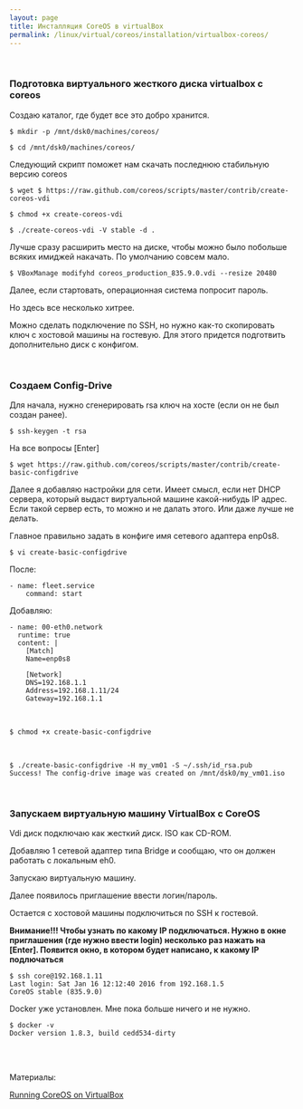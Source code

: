 ```yaml
---
layout: page
title: Инсталляция CoreOS в virtualBox
permalink: /linux/virtual/coreos/installation/virtualbox-coreos/
---
```



<br/>

### Подготовка виртуального жесткого диска virtualbox с coreos

Создаю каталог, где будет все это добро хранится.

    $ mkdir -p /mnt/dsk0/machines/coreos/

    $ cd /mnt/dsk0/machines/coreos/

Следующий скрипт поможет нам скачать последнюю стабильную версию coreos

    $ wget $ https://raw.github.com/coreos/scripts/master/contrib/create-coreos-vdi

    $ chmod +x create-coreos-vdi

    $ ./create-coreos-vdi -V stable -d .

Лучше сразу расширить место на диске, чтобы можно было побольше всяких имиджей накачать. По умолчанию совсем мало.

    $ VBoxManage modifyhd coreos_production_835.9.0.vdi --resize 20480

Далее, если стартовать, операционная система попросит пароль.

Но здесь все несколько хитрее.

Можно сделать подключение по SSH, но нужно как-то скопировать ключ с хостовой машины на гостевую. Для этого придется подготвить дополнительно диск с конфигом.

<br/>

### Создаем Config-Drive

Для начала, нужно сгенерировать rsa ключ на хосте (если он не был создан ранее).

    $ ssh-keygen -t rsa

На все вопросы [Enter]

    $ wget https://raw.github.com/coreos/scripts/master/contrib/create-basic-configdrive


Далее я добавляю настройки для сети. Имеет смысл, если нет DHCP сервера, который выдаст виртуальной машине какой-нибудь IP адрес. Если такой сервер есть, то можно и не далать этого. Или даже лучше не делать.

Главное правильно задать в конфиге имя сетевого адаптера enp0s8.

    $ vi create-basic-configdrive


После:

    - name: fleet.service
        command: start

Добавляю:

    - name: 00-eth0.network
      runtime: true
      content: |
        [Match]
        Name=enp0s8

        [Network]
        DNS=192.168.1.1
        Address=192.168.1.11/24
        Gateway=192.168.1.1


<br/>

    $ chmod +x create-basic-configdrive

<br/>

    $ ./create-basic-configdrive -H my_vm01 -S ~/.ssh/id_rsa.pub
    Success! The config-drive image was created on /mnt/dsk0/my_vm01.iso


<br/>

### Запускаем виртуальную машину VirtualBox с CoreOS

Vdi диск подключаю как жесткий диск. ISO как CD-ROM.

Добавляю 1 сетевой адаптер типа Bridge и сообщаю, что он должен работать с локальным eh0.

Запускаю виртуальную машину.

Далее появилось приглашение ввести логин/пароль.

Остается с хостовой машины подключиться по SSH к гостевой.

**Внимание!!! Чтобы узнать по какому IP подключаться. Нужно в окне приглашения (где нужно ввести login) несколько раз нажать на [Enter]. Появится окно, в котором будет написано, к какому IP подлючаться**


    $ ssh core@192.168.1.11
    Last login: Sat Jan 16 12:12:40 2016 from 192.168.1.5
    CoreOS stable (835.9.0)


Docker уже установлен.
Мне пока больше ничего и не нужно.

    $ docker -v
    Docker version 1.8.3, build cedd534-dirty



<br/><br/>

Материалы:  

[Running CoreOS on VirtualBox](https://coreos.com/os/docs/774.0.0/booting-on-virtualbox.html)
